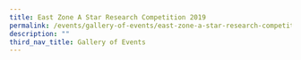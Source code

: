 ```yaml
---
title: East Zone A Star Research Competition 2019
permalink: /events/gallery-of-events/east-zone-a-star-research-competition-2019/
description: ""
third_nav_title: Gallery of Events
---
```

